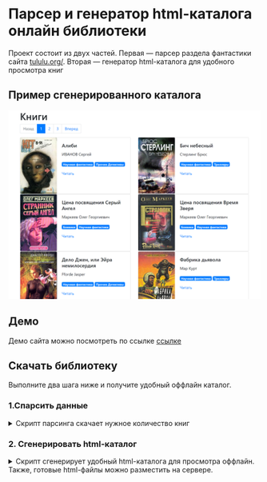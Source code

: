
# Парсер и генератор html-каталога онлайн библиотеки

Проект состоит из двух частей. Первая — парсер раздела фантастики сайта 
[tululu.org/](https://tululu.org/l55/). Вторая — генератор html-каталога для удобного 
просмотра книг
## Пример сгенерированного каталога

![Webapp Screenshot](https://github.com/fdrov/books-library-restyle-3/raw/master/pages/demo.png)

  
## Демо

Демо сайта можно посмотреть по ссылке [ссылке](https://fdrov.github.io/books-library-restyle-3/pages/index1.html)

## Скачать библиотеку

Выполните два шага ниже и получите удобный оффлайн каталог.


### 1.Спарсить данные
<details>
<summary>Cкрипт парсинга скачает нужное количество книг</summary>

Скрипт качает книги раздела **Научная фантастика** с сайта [tululu.org](https://tululu.org/).
Качает саму книгу, обложку и сохраняет мета-информацию в json. 

#### Как установить
Для запуска:
* должен быть установлени Python 3.8 и выше.
* библиотеки из файла requirements.txt
  

Скачайте репозиторий и разархивируйте все файлы.
Запустите командную строку и перейдите в папку с файлами.
Установите зависимости:

```bash
pip install -r requirements.txt
```

#### Как запустить скрипт

Ввести в командной строке 
```bash
python parse_tululu_category.py
```

#### Аргументы
* `--help` — вывод справки
* `--start_page` — начальная страница парсинга (по-умолчанию 1)
* `--end__page` — страница, перед которой остановить парсинг(если пропустить,
то спарсит все страницы)
* `--dest_folder` — путь к каталогу с результатами парсинга: картинкам,
книгам, JSON. (по-умолчанию папка ./media/)
* `--skip_imgs` — не скачивать картинки (параметр-флаг)
* `--skip_txt` — не скачивать книги (параметр-флаг)
* `--json_path` — указать свой путь к *.json файлу с результатами 
(по-умолчанию папка ./jsonfolder/)
  
#### Сохранение книги и обложки

Книги сохраняются в папку `books/`, а обложки в `images/` в папке расположения скрипта.

#### Сохранение мета-информации о книге

По окончании парсинга вся мета-информация по книгам сохраняется в `books.json`.
Пример:
```json
[
  {
    "title": "Алиби",
    "author": "ИВАНОВ Сергей",
    "img_src": "static/images/239.jpg",
    "book_path": "static/books/Алиби.txt",
    "comments": [
      "Детский вариант анекдотов про Шерлока Холмса)",
      "Загадки я люблю.)))",
      "А мне понравилось, люблю, знаете ли, всякие загадочки, головоломочки, кроссвордики, Гимнастика ума, одним словом... \nВо всём можно найти положительные моменты, не разгадал загадку, так хоть гренки научился готовить отменные... :-)",
      "Очень поучительное для ребенка 10 лет."
    ],
    "genres": [
      "Научная фантастика",
      "Прочие Детективы"
    ]
  },
  {
    …
  }
  ```
</details>

### 2. Сгенерировать html-каталог

<details>
  <summary>Скрипт сгенерирует удобный html-каталога для просмотра оффлайн.
Также, готовые html-файлы можно разместить на сервере.</summary>

Запускаем скрипт
```bash
python render_website.py
```

Скрипт на основе шаблона template.html сгенерирует в папке pages html-страницы 
с книгами. 

Чтобы пользоваться библиотекой — закройте скрипт и откройте index1.html 
в папке ./pages.
___
Если хотите редактировать шаблон библиотеки, то не закрывайте скрипт. Тогда он
будет отслеживать изменения в файле template.html.

По-умолчанию скрипт разбивает весь спаршенный каталог на страницы по 10 книг.
Обратите внимание на структуру тестовых папок. Она нужна для успешной работы
скрипта.

```shell
├───pages  # сгенерированные страницы index.html1, index.html2 и тд
├───static  # css и js файлы библиотеки bootstrap
│   ├───icons  # favicons
├───media
│   ├───books  # файлы книг
│   ├───images # обложки книг
│   └───jsonfolder # папка для файла с мета-информацией о книгах
```

</details>